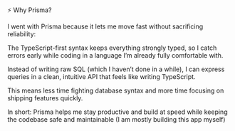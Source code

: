⚡ Why Prisma?

I went with Prisma because it lets me move fast without sacrificing reliability:

The TypeScript-first syntax keeps everything strongly typed, so I catch errors early while coding in a language I’m already fully comfortable with.

Instead of writing raw SQL (which I haven’t done in a while), I can express queries in a clean, intuitive API that feels like writing TypeScript.

This means less time fighting database syntax and more time focusing on shipping features quickly.

In short: Prisma helps me stay productive and build at speed while keeping the codebase safe and maintainable (I am mostly building this app myself)
